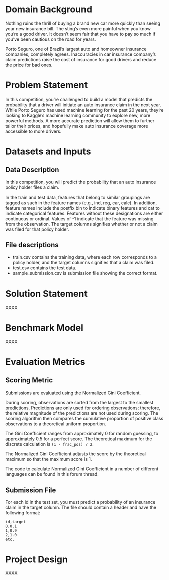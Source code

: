 # Domain Background

Nothing ruins the thrill of buying a brand new car more quickly than seeing your new insurance bill. The sting’s even more painful when you know you’re a good driver. It doesn’t seem fair that you have to pay so much if you’ve been cautious on the road for years.

Porto Seguro, one of Brazil’s largest auto and homeowner insurance companies, completely agrees. Inaccuracies in car insurance company’s claim predictions raise the cost of insurance for good drivers and reduce the price for bad ones.

# Problem Statement

In this competition, you’re challenged to build a model that predicts the probability that a driver will initiate an auto insurance claim in the next year. While Porto Seguro has used machine learning for the past 20 years, they’re looking to Kaggle’s machine learning community to explore new, more powerful methods. A more accurate prediction will allow them to further tailor their prices, and hopefully make auto insurance coverage more accessible to more drivers.

# Datasets and Inputs

## Data Description

In this competition, you will predict the probability that an auto insurance policy holder files a claim.

In the train and test data, features that belong to similar groupings are tagged as such in the feature names (e.g., ind, reg, car, calc). In addition, feature names include the postfix bin to indicate binary features and cat to indicate categorical features. Features without these designations are either continuous or ordinal. Values of -1 indicate that the feature was missing from the observation. The target columns signifies whether or not a claim was filed for that policy holder.

## File descriptions

- train.csv contains the training data, where each row corresponds to a policy holder, and the target columns signifies that a claim was filed.
- test.csv contains the test data.
- sample_submission.csv is submission file showing the correct format.

# Solution Statement

XXXX

# Benchmark Model

XXXX

# Evaluation Metrics

## Scoring Metric

Submissions are evaluated using the Normalized Gini Coefficient.

During scoring, observations are sorted from the largest to the smallest predictions. Predictions are only used for ordering observations; therefore, the relative magnitude of the predictions are not used during scoring. The scoring algorithm then compares the cumulative proportion of positive class observations to a theoretical uniform proportion.

The Gini Coefficient ranges from approximately 0 for random guessing, to approximately 0.5 for a perfect score. The theoretical maximum for the discrete calculation is `(1 - frac_pos) / 2`.

The Normalized Gini Coefficient adjusts the score by the theoretical maximum so that the maximum score is 1.

The code to calculate Normalized Gini Coefficient in a number of different languages can be found in this forum thread.

## Submission File

For each id in the test set, you must predict a probability of an insurance claim in the target column. The file should contain a header and have the following format:
```
id,target
0,0.1
1,0.9
2,1.0
etc.
```

# Project Design

XXXX
